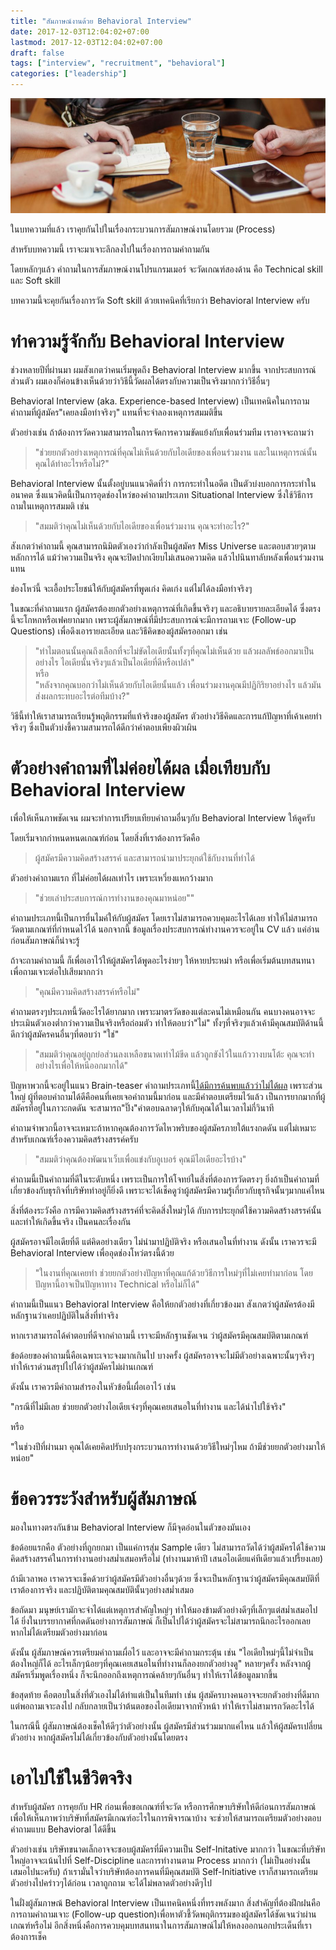 ```yaml
---
title: "สัมภาษณ์งานด้วย Behavioral Interview"
date: 2017-12-03T12:04:02+07:00
lastmod: 2017-12-03T12:04:02+07:00
draft: false
tags: ["interview", "recruitment", "behavioral"]
categories: ["leadership"]
---
```


 ![Photo by Alejandro Escamilla on Unsplash](/img/covers/meeting-02.jpg)

ในบทความที่แล้ว เราคุยกันไปในเรื่องกระบวนการสัมภาษณ์งานโดยรวม (Process)

สำหรับบทความนี้ เราจะมาเจาะลึกลงไปในเรื่องการถามคำถามกัน

โดยหลักๆแล้ว คำถามในการสัมภาษณ์งานโปรแกรมเมอร์  จะวัดเกณฑ์สองด้าน คือ Technical skill
และ Soft skill

บทความนี้จะคุยกันเรื่องการวัด Soft skill ด้วยเทคนิคที่เรียกว่า Behavioral Interview ครับ

<!--more-->

# ทำความรู้จักกับ Behavioral Interview
ช่วงหลายปีที่ผ่านมา ผมสังเกตว่าคนเริ่มพูดถึง Behavioral Interview มากขึ้น จากประสบการณ์ส่วนตัว ผมเองก็ค่อนข้างเห็นด้วยว่าวิธีนี้วัดผลได้ตรงกับความเป็นจริงมากกว่าวิธีอื่นๆ

Behavioral Interview (aka. Experience-based Interview) เป็นเทคนิคในการถามคำถามที่ผู้สมัคร"เคยลงมือทำจริงๆ" แทนที่จะจำลองเหตุการสมมติขึ้น

ตัวอย่างเช่น ถ้าต้องการวัดความสามารถในการจัดการความขัดแย้งกับเพื่อนร่วมทีม เราอาจจะถามว่า

> "ช่วยยกตัวอย่างเหตุการณ์ที่คุณไม่เห็นด้วยกับไอเดียของเพื่อนร่วมงาน และในเหตุการณ์นั้น คุณได้ทำอะไรหรือไม่?"

Behavioral Interview นั้นตั้งอยู่บนแนวคิดที่ว่า การกระทำในอดีต เป็นตัวบ่งบอกการกระทำในอนาคต ซึ่งแนวคิดนี้เป็นการอุดช่องโหว่ของคำถามประเภท Situational Interview ซึ่งใช้วิธีการถามในเหตุการสมมติ เช่น

> "สมมติว่าคุณไม่เห็นด้วยกับไอเดียของเพื่อนร่วมงาน คุณจะทำอะไร?"

สังเกตว่าคำถามนี้ คุณสามารถนิมิตตัวเองว่ากำลังเป็นผู้สมัคร Miss Universe  และตอบสวยๆตามหลักการได้ แม้ว่าความเป็นจริง คุณจะปิดปากเงียบไม่เสนอความคิด แล้วไปนินทาลับหลังเพื่อนร่วมงานแทน

ช่องโหว่นี้ จะเอื้อประโยชน์ให้กับผู้สมัครที่พูดเก่ง คิดเก่ง แต่ไม่ได้ลงมือทำจริงๆ

ในขณะที่คำถามแรก ผู้สมัครต้องยกตัวอย่างเหตุการณ์ที่เกิดขึ้นจริงๆ และอธิบายรายละเอียดได้ ซึ่งตรงนี้จะโกหกหรือเฟคยากมาก เพราะผู้สัมภาษณ์ที่มีประสบการณ์จะมีการถามเจาะ (Follow-up Questions) เพื่อดึงเอารายละเอียด และวิธีคิดของผู้สมัครออกมา เช่น

> "ทำไมตอนนั้นคุณถึงเลือกที่จะไม่ขัดไอเดียนั้นทั้งๆที่คุณไม่เห็นด้วย แล้วผลลัพธ์ออกมาเป็นอย่างไร ไอเดียนั้นจริงๆแล้วเป็นไอเดียที่ดีหรือเปล่า"
> <br /> หรือ <br />
> "หลังจากคุณบอกว่าไม่เห็นด้วยกับไอเดียนั้นแล้ว เพื่อนร่วมงานคุณมีปฏิกิริยาอย่างไร แล้วมันส่งผลกระทบอะไรต่อทีมบ้าง?"

วิธีนี้ทำให้เราสามารถเรียนรู้พฤติกรรมที่แท้จริงของผู้สมัคร ตัวอย่างวิธีคิดและการแก้ปัญหาที่เค้าเคยทำจริงๆ ซึ่งเป็นตัวบ่งชี้ความสามารถได้ดีกว่าคำตอบเพียงผิวเผิน


# ตัวอย่างคำถามที่ไม่ค่อยได้ผล เมื่อเทียบกับ Behavioral Interview

เพื่อให้เห็นภาพชัดเจน ผมจะทำการเปรียบเทียบคำถามอื่นๆกับ Behavioral Interview ให้ดูครับ

โดยเริ่มจากกำหนดหนดเกณฑ์ก่อน โดยสิ่งที่เราต้องการวัดคือ

> ผู้สมัครมีความคิดสร้างสรรค์ และสามารถนำมาประยุกต์ใช้กับงานที่ทำได้

ตัวอย่างคำถามแรก ที่ไม่ค่อยได้ผลเท่าไร เพราะเหวี่ยงแหกว้างมาก

> "ช่วยเล่าประสบการณ์การทำงานของคุณมาหน่อย""

คำถามประเภทนี้เป็นการยื่นไมค์ให้กับผู้สมัคร โดยเราไม่สามารถควบคุมอะไรได้เลย ทำให้ไม่สามารถวัดตามเกณฑ์ที่กำหนดไว้ได้ นอกจากนี้ ข้อมูลเรื่องประสบการณ์ทำงานควรจะอยู่ใน CV แล้ว แค่อ่านก่อนสัมภาษณ์ก็น่าจะรู้

ถ้าจะถามคำถามนี้ ก็เพื่อเอาไว้ให้ผู้สมัครได้พูดอะไรง่ายๆ ให้หายประหม่า หรือเพื่อเริ่มต้นบทสนทนาเพื่อถามเจาะต่อไปเสียมากกว่า

> "คุณมีความคิดสร้างสรรค์หรือไม่"

คำถามตรงๆประเภทนี้วัดอะไรได้ยากมาก เพราะมาตรวัดของแต่ละคนไม่เหมือนกัน คนบางคนอาจจะประเมินตัวเองต่ำกว่าความเป็นจริงหรือถ่อมตัว ทำให้ตอบว่า"ไม่" ทั้งๆที่จริงๆแล้วเค้ามีคุณสมบัติด้านนี้ดีกว่าผู้สมัครคนอื่นๆที่ตอบว่า "ใช่"

> "สมมติว่าคุณอยู่ถูกย่อส่วนลงเหลือขนาดเท่าไม้ขีด แล้วถูกขังไว้ในแก้ววางบนโต้ะ คุณจะทำอย่างไรเพื่อให้หนีออกมากได้"

ปัญหาพวกนี้จะอยู่ในแนว Brain-teaser  คำถามประเภทนี้[ได้มีการค้นพบแล้วว่าไม่ได้ผล](http://www.businessinsider.com/google-brain-teaser-interview-questions-dont-work-2015-10?international=true&r=US&IR=T) เพราะส่วนใหญ่ ผู้ที่ตอบคำถามได้ดีคือคนที่เคยเจอคำถามนี้มาก่อน และมีคำตอบเตรียมไว้แล้ว เป็นการยากมากที่ผู้สมัครที่อยู่ในภาวะกดดัน จะสามารถ"ปิ๊ง"คำตอบฉลาดๆให้กับคุณได้ในเวลาไม่กี่วินาที

คำถามจำพวกนี้อาจจะเหมาะถ้าหากคุณต้องการวัดไหวพริบของผู้สมัครภายใต้แรงกดดัน แต่ไม่เหมาะสำหรับเกณฑ์เรื่องความคิดสร้างสรรค์ครับ

> "สมมติว่าคุณต้องพัฒนาเว็บเพื่อแข่งกับอูเบอร์ คุณมีไอเดียอะไรบ้าง"

คำถามนี้เป็นคำถามที่ดีในระดับหนึ่ง เพราะเป็นการให้โจทย์ในสิ่งที่ต้องการวัดตรงๆ ยิ่งถ้าเป็นคำถามที่เกี่ยวข้องกับธุรกิจที่บริษัททำอยู่ก็ยิ่งดี เพราะจะได้เช็คดูว่าผู้สมัครมีความรู้เกี่ยวกับธุรกิจนั้นๆมากแค่ไหน

สิ่งที่ต้องระวังคือ การมีความคิดสร้างสรรค์ที่จะคิดสิ่งใหม่ๆได้ กับการประยุกต์ใช้ความคิดสร้างสรรค์นั้น และทำให้เกิดขึ้นจริง เป็นคนละเรื่องกัน

ผู้สมัครอาจมีไอเดียที่ดี แต่คิดอย่างเดียว ไม่นำมาปฏิบัติจริง หรือเสนอในที่ทำงาน ดังนั้น เราควรจะมี Behavioral Interview เพื่ออุดช่องโหว่ตรงนี้ด้วย

> "ในงานที่คุณเคยทำ ช่วยยกตัวอย่างปัญหาที่คุณแก้ด้วยวิธีการใหม่ๆที่ไม่เคยทำมาก่อน โดยปัญหานี้อาจเป็นปัญหาทาง Technical หรือไม่ก็ได้"

คำถามนี้เป็นแนว Behavioral Interview คือให้ยกตัวอย่างที่เกี่ยวข้องมา สังเกตว่าผู้สมัครต้องมีหลักฐานว่าเคยปฏิบัติในสิ่งที่ทำจริง

หากเราสามารถได้คำตอบที่ดีจากคำถามนี้ เราจะมีหลักฐานชัดเจน ว่าผู้สมัครมีคุณสมบัติตามเกณฑ์

ข้อด้อยของคำถามนี้คือเฉพาะเจาะจงมากเกินไป บางครั้ง ผู้สมัครอาจจะไม่มีตัวอย่างเฉพาะนั้นๆจริงๆ ทำให้เราด่วนสรุปไปได้ว่าผู้สมัครไม่ผ่านเกณฑ์

ดังนั้น เราควรมีคำถามสำรองในหัวข้อนี้เผื่อเอาไว้ เช่น

"กรณีที่ไม่มีเลย ช่วยยกตัวอย่างไอเดียเจ๋งๆที่คุณเคยเสนอในที่ทำงาน และได้นำไปใช้จริง"

หรือ

"ในช่วงปีที่ผ่านมา คุณได้เคยคิดปรับปรุงกระบวนการทำงานด้วยวิธีใหม่ๆไหม ถ้ามีช่วยยกตัวอย่างมาให้หน่อย"


# ข้อควรระวังสำหรับผู้สัมภาษณ์
มองในทางตรงกันข้าม Behavioral Interview ก็มีจุดอ่อนในตัวของมันเอง

ข้อด้อยแรกคือ ตัวอย่างที่ถูกยกมา เป็นแค่การสุ่ม Sample เดียว ไม่สามารถวัดได้ว่าผู้สมัครได้ใช้ความคิดสร้างสรรค์ในการทำงานอย่างสม่ำเสมอหรือไม่ (ทำงานมาห้าปี เสนอไอเดียแค่ทีเดียวแล้วเปรี้ยงเลย)

ถ้ามีเวลาพอ เราควรจะเช็คด้วยว่าผู้สมัครมีตัวอย่างอื่นๆด้วย ซึ่งจะเป็นหลักฐานว่าผู้สมัครมีคุณสมบัติที่เราต้องการจริง และปฏิบัติตามคุณสมบัตินั้นๆอย่างสม่ำเสมอ

ข้อถัดมา มนุษย์เรามักจะจำได้แต่เหตุการสำคัญใหญ่ๆ ทำให้มองข้ามตัวอย่างดีๆที่เล็กๆแต่สม่ำเสมอไปได้ ยิ่งในบรรยากาศที่กดดันอย่างการสัมภาษณ์ ก็เป็นไปได้ว่าผู้สมัครจะไม่สามารถนึกอะไรออกเลย หากไม่ได้เตรียมตัวอย่างมาก่อน

ดังนั้น ผู้สัมภาษณ์ควรเตรียมคำถามเผื่อไว้ และอาจจะมีคำถามกระตุ้น เช่น "ไอเดียใหม่ๆนี้ไม่จำเป็นต้องใหญ่ก็ได้ อะไรเล็กๆน้อยๆที่คุณเคยเสนอในที่ทำงานก็ลองยกตัวอย่างดู" หลายๆครั้ง หลังจากผู้สมัครเริ่มพูดเรื่องหนึ่ง ก็จะนึกออกถึงเหตุการณ์คล้ายๆกันอื่นๆ ทำให้เราได้ข้อมูลมากขึ้น

ข้อสุดท้าย คือตอบในสิ่งที่ตัวเองไม่ได้ทำแต่เป็นในทีมทำ เช่น ผู้สมัครบางคนอาจจะยกตัวอย่างที่ดีมาก แต่พอถามเจาะลงไป กลับกลายเป็นว่าต้นตอของไอเดียมาจากหัวหน้า ทำให้เราไม่สามารถวัดอะไรได้

ในกรณีนี้ ผู้สัมภาษณ์ต้องเช็คให้ดีๆว่าตัวอย่างนั้น ผู้สมัครมีส่วนร่วมมากแค่ไหน แล้วให้ผู้สมัครเปลี่ยนตัวอย่าง หากผู้สมัครไม่ได้เกี่ยวข้องกับตัวอย่างนั้นโดยตรง


# เอาไปใช้ในชีวิตจริง
สำหรับผู้สมัคร การคุยกับ HR ก่อนเพื่อขอเกณฑ์ที่จะวัด หรือการศึกษาบริษัทให้ดีก่อนการสัมภาษณ์ เพื่อให้เห็นภาพว่าบริษัทที่สมัครมีเกณฑ์อะไรในการพิจารณาบ้าง จะช่วยให้สามารถเตรียมตัวอย่างตอบคำถามแบบ Behavioral ได้ดีขึ้น

ตัวอย่างเช่น บริษัทขนาดเล็กอาจจะชอบผู้สมัครที่มีความเป็น Self-Initative มากกว่า  ในขณะที่บริษัทใหญ่อาจจะเน้นไปที่ Self-Discipline และการทำงานตาม Process มากกว่า (ไม่เป็นอย่างนั้นเสมอไปนะครับ) ถ้าเรามั่นใจว่าบริษัทต้องการคนที่มีคุณสมบัติ Self-Initiative เราก็สามารถเตรียมตัวอย่างไปคร่าวๆได้ก่อน เวลาถูกถาม จะได้ไม่พลาดตัวอย่างดีๆไป

ในฝั่งผู้สัมภาษณ้ Behavioral Interview เป็นเทคนิคหนึ่งที่ทรงพลังมาก สิ่งสำคัญที่ต้องฝึกฝนคือการถามคำถามเจาะ (Follow-up question)เพื่อหาตัวชี้วัดพฤติกรรมของผู้สมัครได้ชัดเจนว่าผ่านเกณฑ์หรือไม่  อีกสิ่งหนึ่งคือการควบคุมบทสนทนาในการสัมภาษณ์ไม่ให้หลงออกนอกประเด็นที่เราต้องการเช็ค
